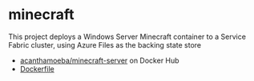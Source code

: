 # minecraft

This project deploys a Windows Server Minecraft container to a Service Fabric cluster, using Azure Files as the backing state store

* [acanthamoeba/minecraft-server](https://hub.docker.com/r/acanthamoeba/minecraft-server/) on Docker Hub
* [Dockerfile](https://github.com/noelbundick/minecraft-server/)
